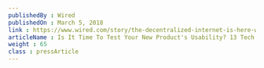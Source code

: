 ```yaml
---
publishedBy : Wired
publishedOn : March 5, 2018
link : https://www.wired.com/story/the-decentralized-internet-is-here-with-some-glitches
articleName : Is It Time To Test Your New Product's Usability? 13 Tech Experts Weigh In
weight : 65 
class : pressArticle
---
```

